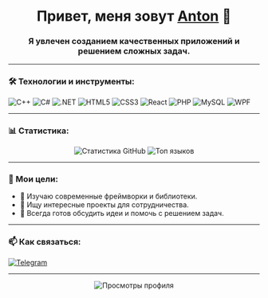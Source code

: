 <h1 align="center">Привет, меня зовут <a href="https://github.com/llw0nderfull" target="_blank">Anton</a> 👋</h1>
<h3 align="center">Я увлечен созданием качественных приложений и решением сложных задач.</h3>

---

### 🛠️ Технологии и инструменты:
<p align="left">
  <img src="https://img.shields.io/badge/C%2B%2B-00599C?style=for-the-badge&logo=c%2B%2B&logoColor=white" alt="C++" />
  <img src="https://img.shields.io/badge/C%23-239120?style=for-the-badge&logo=c-sharp&logoColor=white" alt="C#" />
  <img src="https://img.shields.io/badge/.NET-512BD4?style=for-the-badge&logo=dotnet&logoColor=white" alt=".NET" />
  <img src="https://img.shields.io/badge/HTML5-E34F26?style=for-the-badge&logo=html5&logoColor=white" alt="HTML5" />
  <img src="https://img.shields.io/badge/CSS3-1572B6?style=for-the-badge&logo=css3&logoColor=white" alt="CSS3" />
  <img src="https://img.shields.io/badge/React-20232A?style=for-the-badge&logo=react&logoColor=61DAFB" alt="React" />
  <img src="https://img.shields.io/badge/PHP-777BB4?style=for-the-badge&logo=php&logoColor=white" alt="PHP" />
  <img src="https://img.shields.io/badge/MySQL-4479A1?style=for-the-badge&logo=mysql&logoColor=white" alt="MySQL" />
  <img src="https://img.shields.io/badge/WPF-0078D4?style=for-the-badge&logo=windows&logoColor=white" alt="WPF" />
</p>

---

### 📊 Статистика:
<p align="center">
  <img src="https://github-readme-stats.vercel.app/api?username=llw0nderfull&show_icons=true&theme=dark" alt="Статистика GitHub" />
  <img src="https://github-readme-stats.vercel.app/api/top-langs/?username=llw0nderfull&layout=compact&theme=dark" alt="Топ языков" />
</p>

---

### 🎯 Мои цели:
- 🌱 Изучаю современные фреймворки и библиотеки.
- 👯 Ищу интересные проекты для сотрудничества.
- 💬 Всегда готов обсудить идеи и помочь с решением задач.

---

### 📫 Как связаться:
  <a href="https://t.me/underfulll">
    <img src="https://img.shields.io/badge/Telegram-2CA5E0?style=for-the-badge&logo=telegram&logoColor=white" alt="Telegram" />
  </a>
</p>

---

<p align="center">
  <img src="https://komarev.com/ghpvc/?username=llw0nderfull&style=flat-square&color=blue" alt="Просмотры профиля" />
</p>
